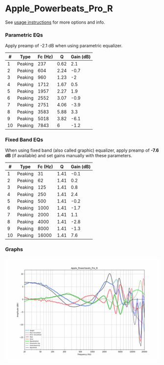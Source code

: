 # Apple_Powerbeats_Pro_R
See [usage instructions](https://github.com/jaakkopasanen/AutoEq#usage) for more options and info.

### Parametric EQs
Apply preamp of -2.1 dB when using parametric equalizer.

|   # | Type    |   Fc (Hz) |    Q |   Gain (dB) |
|-----|---------|-----------|------|-------------|
|   1 | Peaking |       237 | 0.62 |         2.1 |
|   2 | Peaking |       604 | 2.24 |        -0.7 |
|   3 | Peaking |       960 | 1.23 |        -2   |
|   4 | Peaking |      1712 | 1.67 |         0.5 |
|   5 | Peaking |      1957 | 2.27 |         1.9 |
|   6 | Peaking |      2552 | 3.07 |        -0.9 |
|   7 | Peaking |      2751 | 4.06 |        -3.9 |
|   8 | Peaking |      3583 | 5.88 |         3.3 |
|   9 | Peaking |      5018 | 3.82 |        -6.1 |
|  10 | Peaking |      7843 | 6    |        -1.2 |

### Fixed Band EQs
When using fixed band (also called graphic) equalizer, apply preamp of **-7.6 dB** (if available) and set gains manually with these parameters.

|   # | Type    |   Fc (Hz) |    Q |   Gain (dB) |
|-----|---------|-----------|------|-------------|
|   1 | Peaking |        31 | 1.41 |        -0.1 |
|   2 | Peaking |        62 | 1.41 |         0.2 |
|   3 | Peaking |       125 | 1.41 |         0.8 |
|   4 | Peaking |       250 | 1.41 |         2.4 |
|   5 | Peaking |       500 | 1.41 |        -0.2 |
|   6 | Peaking |      1000 | 1.41 |        -1.7 |
|   7 | Peaking |      2000 | 1.41 |         1.1 |
|   8 | Peaking |      4000 | 1.41 |        -2.8 |
|   9 | Peaking |      8000 | 1.41 |        -1.3 |
|  10 | Peaking |     16000 | 1.41 |         7.6 |

### Graphs
![](./Apple_Powerbeats_Pro_R.png)
